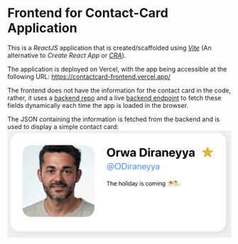 # Frontend for Contact-Card Application

This is a _ReactJS_ application that is created/scaffolded using [_Vite_](https://vitejs.dev/) (An alternative to _Create React App_ or [_CRA_](https://create-react-app.dev/)).

The application is deployed on Vercel, with the app being accessible at the following URL:
https://contactcard-frontend.vercel.app/ 

The frontend does not have the information for the contact card in the code, rather, it uses a [backend repo](https://github.com/diraneyya/contactcard-backend) and a live [backend endpoint](https://contactcard-backend.onrender.com/api) to fetch these fields dynamically each time the app is loaded in the browser.

The JSON containing the information is fetched from the backend and is used to display a simple contact card:
![](./docs/frontend.png)